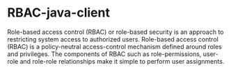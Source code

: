 # RBAC-java-client
Role-based access control (RBAC) or role-based security is an approach to restricting system access to authorized users. Role-based access control (RBAC) is a policy-neutral access-control mechanism defined around roles and privileges. The components of RBAC such as role-permissions, user-role and role-role relationships make it simple to perform user assignments. 
